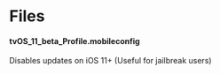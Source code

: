 # Files

#### tvOS_11_beta_Profile.mobileconfig
Disables updates on iOS 11+ (Useful for jailbreak users)
